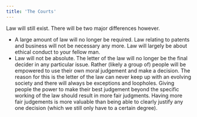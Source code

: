 ```yaml
---
title: 'The Courts'
---
```


Law will still exist. There will be two major differences however.

* A large amount of law will no longer be required. Law relating to patents and business will not be necessary any more. Law will largely be about ethical conduct to your fellow man.
* Law will not be absolute. The letter of the law will no longer be the final decider in any particular issue. Rather (likely a group of) people will be empowered to use their own moral judgement and make a decision. The reason for this is the letter of the law can never keep up with an evolving society and there will always be exceptions and loopholes. Giving people the power to make their best judgement beyond the specific working of the law should result in more fair judgments. Having more fair judgements is more valuable than being able to clearly justify any one decision (which we still only have to a certain degree).
